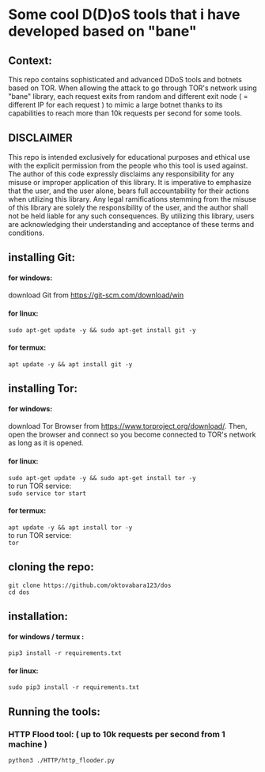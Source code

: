 # Some cool D(D)oS tools that i have developed based on "bane"

<h2>Context:</h2>
<p>This repo contains sophisticated and advanced DDoS tools and botnets based on TOR. When allowing the attack to go through TOR's network using "bane" library, each request exits from random and different exit node ( = different IP for each request ) to mimic a large botnet thanks to its capabilities to reach more than 10k requests per second for some tools.</p>
<h2>DISCLAIMER</h2>
<p>This repo is intended exclusively for educational purposes and ethical use with the explicit permission from the people who this tool is used against. The author of this code expressly disclaims any responsibility for any misuse or improper application of this library. It is imperative to emphasize that the user, and the user alone, bears full accountability for their actions when utilizing this library. Any legal ramifications stemming from the misuse of this library are solely the responsibility of the user, and the author shall not be held liable for any such consequences. By utilizing this library, users are acknowledging their understanding and acceptance of these terms and conditions.</p>
<h2>installing Git:</h2>
<h4>for windows:</h4>
 download Git from <a href="https://git-scm.com/download/win">https://git-scm.com/download/win</a>
<h4>for linux:</h4>
<code>sudo apt-get update -y && sudo apt-get install git -y
</code>
<h4>for termux:</h4>
<code>apt update -y && apt install git -y
</code>

<h2>installing Tor:</h2>
<h4>for windows:</h4>
 download Tor Browser from <a href="https://www.torproject.org/download/">https://www.torproject.org/download/</a>. Then, open the browser and connect so you become connected to TOR's network as long as it is opened.
<h4>for linux:</h4>
<code>sudo apt-get update -y && sudo apt-get install tor -y
</code>
to run TOR service:<br>
<code>sudo service tor start
</code>
<h4>for termux:</h4>
<code>apt update -y && apt install tor -y
</code>
to run TOR service:<br>
<code>tor
</code>


<h2>cloning the repo:</h2>
<code>git clone https://github.com/oktovabara123/dos
</code>
<code>cd dos
</code>
<h2>installation:</h2>

<h4>for windows / termux :</h4>

<code>pip3 install -r requirements.txt
</code>
<h4>for linux:</h4>

<code>sudo pip3 install -r requirements.txt
</code>
<h2>Running the tools:</h2>
<h3>HTTP Flood tool: ( up to 10k requests per second from 1 machine ) </h3>
<code>python3 ./HTTP/http_flooder.py
</code>
<br>
